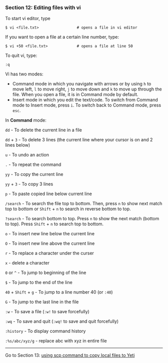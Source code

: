 ### Section 12: Editing files with vi

To start vi editor, type 

```
$ vi <file.txt>					# opens a file in vi editor
```

 If you want to open a file at a certain line number, type:

```
$ vi +50 <file.txt> 			# opens a file at line 50
```

To quit vi, type:

```
:q
```

Vi has two modes: 

- Command mode in which you navigate with arrows or by using `h` to move left, `l` to move right, `j` to move down and `k` to move up through the file. When you open a file, it is in Command mode by default.
- Insert mode in which you edit the text/code. To switch from Command mode to Insert mode, press `i`. To switch back to Command mode, press `esc`. 

In **Command** mode:

`dd` - To delete the current line in a file 

`dd` + `3` - To delete 3 lines (the current line where your cursor is on and 2 lines below)

`u` - To undo an action

`.` - To repeat the command

`yy` - To copy the current line

`yy` + `3` - To copy 3 lines

`p` - To paste copied line below current line

`/search` - To search the file top to bottom. Then, press `n` to show next match top to bottom or `Shift` + `n` to search in reverse bottom to top.

`?search` - To search bottom to top. Press `n` to show the next match (bottom to top). Press `Shift` + `n` to search top to bottom.

`o` - To insert new line below the current line

`O` -  To insert new line above the current line

`r` - To replace a character under the curser

`x` - delete a character

`0` or `^` - To jump to beginning of the line

`$` - To jump to the end of the line

`40` + `Shift` + `g` - To jump to a line number 40 (or `:40`)

`G` - To jump to the last line in the file

`:w` - To save a file (`:w!` to save forcefully)

`:wq` - To save and quit (`:wq!` to save and quit forcefully)

`:history` - To display command history

`:%s/abc/xyz/g` - replace abc with xyz in entire file

------

Go to Section 13: [using scp command to copy local files to Yeti](scp.md)
